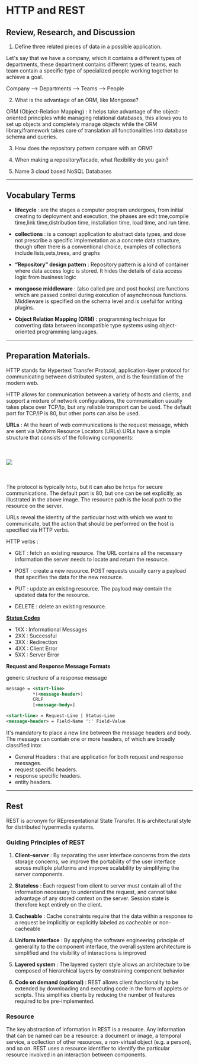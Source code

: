 # HTTP and REST

## Review, Research, and Discussion

1. Define three related pieces of data in a possible application.

Let's say that we have a company, which it contains a different types of departments, these department contains different types of teams, each team contain a specific type of specialized people working together to achieve a goal.

Company --> Departments --> Teams --> People

2. What is the advantage of an ORM, like Mongoose?

ORM (Object-Relation Mapping) : it helps take advantage of the object-oriented principles while managing relational databases, this allows you to set up objects and completely manage objects while the ORM library/framework takes care of translation all functionalities into database schema and queries.

3. How does the repository pattern compare with an ORM?

4. When making a repository/facade, what flexibility do you gain?

5. Name 3 cloud based NoSQL Databases

---

## Vocabulary Terms

- **lifecycle** : are the stages a computer program undergoes, from initial creating to deployment and execution, the phases are edit tme,compile time,link time,distribution time, installation time, load time, and run time.

- **collections** : is a concept application to abstract data types, and dose not prescribe a specific implemetation as a concrete data structure, though often there is a conventional choice, examples of collections include lists,sets,trees, and graphs

- **“Repository” design pattern** : Repository pattern is a kind of container where data access logic is stored. It hides the details of data access logic from business logic

- **mongoose middleware** : (also called pre and post hooks) are functions which are passed control during execution of asynchronous functions. Middleware is specified on the schema level and is useful for writing plugins.

- **Object Relation Mapping (ORM)** : programming technique for converting data between incompatible type systems using object-oriented programming languages.

---

## Preparation Materials.

HTTP stands for Hypertext Transfer Protocol, application-layer protocol for communicating between distributed system, and is the foundation of the modern web.

HTTP allows for communication between a variety of hosts and clients, and support a mixture of network configurations, the communication usually takes place over TCP/Ip, but any reliable transport can be used. The default port for TCP/IP is 80, but other ports can also be used.

**URLs** : At the heart of web communications is the request message, which are sent via Uniform Resource Locators (URLs).URLs have a simple structure that consists of the following components:

<img src="https://cdn.tutsplus.com/net/authors/jeremymcpeak/http1-url-structure.png" style="text-align:center; margin:50px auto; width=50%; display: block"/>

The protocol is typically `http`, but it can also be `https` for secure communications. The default port is 80, but one can be set explicitly, as illustrated in the above image. The resource path is the local path to the resource on the server.

URLs reveal the identity of the particular host with which we want to communicate, but the action that should be performed on the host is specified via HTTP verbs.

HTTP verbs :

- GET : fetch an existing resource. The URL contains all the necessary information the server needs to locate and return the resource.

- POST : create a new resource. POST requests usually carry a payload that specifies the data for the new resource.

- PUT : update an existing resource. The payload may contain the updated data for the resource.

- DELETE : delete an existing resource.

**[Status Codes](https://www.tutorialspoint.com/http/http_status_codes.htm)**

- 1XX : Informational Messages
- 2XX : Successful
- 3XX : Redirection
- 4XX : Client Error
- 5XX : Server Error

**Request and Response Message Formats**

generic structure of a response message

```xml
message = <start-line>
          *(<message-header>)
          CRLF
          [<message-body>]

<start-line> = Request-Line | Status-Line
<message-header> = Field-Name ':' Field-Value
```

It's mandatory to place a new line between the message headers and body. The message can contain one or more headers, of which are broadly classified into:

- General Headers : that are application for both request and response messages.
- request specific headers.
- response specific headers.
- entity headers.

---

## Rest

REST is acronym for REpresentational State Transfer. It is architectural style for distributed hypermedia systems.

### Guiding Principles of REST

1. **Client–server** : By separating the user interface concerns from the data storage concerns, we improve the portability of the user interface across multiple platforms and improve scalability by simplifying the server components.

2. **Stateless** : Each request from client to server must contain all of the information necessary to understand the request, and cannot take advantage of any stored context on the server. Session state is therefore kept entirely on the client.

3. **Cacheable** : Cache constraints require that the data within a response to a request be implicitly or explicitly labeled as cacheable or non-cacheable

4. **Uniform interface** : By applying the software engineering principle of generality to the component interface, the overall system architecture is simplified and the visibility of interactions is improved

5. **Layered system** : The layered system style allows an architecture to be composed of hierarchical layers by constraining component behavior

6. **Code on demand (optional)** : REST allows client functionality to be extended by downloading and executing code in the form of applets or scripts. This simplifies clients by reducing the number of features required to be pre-implemented.

### Resource

The key abstraction of information in REST is a resource. Any information that can be named can be a resource: a document or image, a temporal service, a collection of other resources, a non-virtual object (e.g. a person), and so on. REST uses a resource identifier to identify the particular resource involved in an interaction between components.
